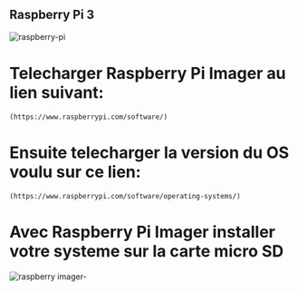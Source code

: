 ## Raspberry Pi 3
![raspberry-pi](https://user-images.githubusercontent.com/94937166/201797873-60729e0b-8216-4cc5-9c27-5c739f70e668.jpg)

# Telecharger Raspberry Pi Imager au lien suivant:
```
(https://www.raspberrypi.com/software/)
```
# Ensuite telecharger la version du OS voulu sur ce lien:
```
(https://www.raspberrypi.com/software/operating-systems/)
```
# Avec Raspberry Pi Imager installer votre systeme sur la carte micro SD

![raspberry imager-](https://user-images.githubusercontent.com/94937166/201798922-fcd07dc3-8e36-4488-bf0f-b6a7610868c4.jpg)
